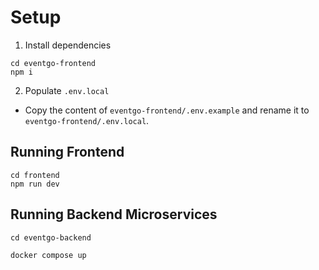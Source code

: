 # Setup

1. Install dependencies

```
cd eventgo-frontend
npm i
```

2. Populate `.env.local`

-   Copy the content of `eventgo-frontend/.env.example` and rename it to `eventgo-frontend/.env.local`.

## Running Frontend

```
cd frontend
npm run dev
```

## Running Backend Microservices

```
cd eventgo-backend

docker compose up
```
